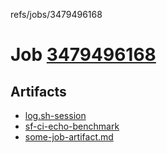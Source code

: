 refs/jobs/3479496168

# Job [3479496168](https://github.com/rokmoln/support-firecloud/runs/3479496168?check_suite_focus=true)

## Artifacts

* [log.sh-session](log.sh-session)
* [sf-ci-echo-benchmark](sf-ci-echo-benchmark)
* [some-job-artifact.md](some-job-artifact.md)

